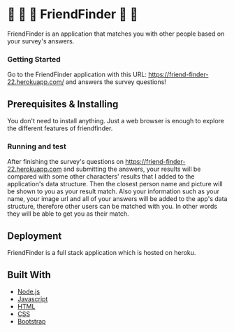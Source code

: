 # :two_men_holding_hands: 👫 :couple: FriendFinder :couple_with_heart: :two_women_holding_hands:

FriendFinder is an application that matches you with other people based on your survey's answers. 

### Getting Started 

Go to the FriendFinder application with this URL: https://friend-finder-22.herokuapp.com/ and answers the survey questions!

## Prerequisites & Installing

You don't need to install anything. Just a web browser is enough to explore the different features of friendfinder.

 
### Running and test

After finishing the survey's questions on https://friend-finder-22.herokuapp.com and submitting the answers, your results will be compared with some other characters' results that I added to the application's data structure. Then the closest person name and picture will be shown to you as your result match. Also your information such as your name, your image url and all of your answers will be added to the app's data structure, therefore other users can be matched with you. In other words they will be able to get you as their match.


## Deployment

FriendFinder is a full stack application which is hosted on heroku.

## Built With

* [Node.js](https://nodejs.org)
* [Javascript](https://www.javascript.com/)
* [HTML](https://en.wikipedia.org/wiki/HTML)
* [CSS](https://en.wikipedia.org/wiki/Cascading_Style_Sheets)
* [Bootstrap](http://getbootstrap.com/)
